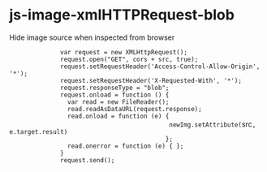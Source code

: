 # js-image-xmlHTTPRequest-blob
Hide image source when inspected from browser

`              var request = new XMLHttpRequest();`<br>
`              request.open("GET", cors + src, true);`<br>
`              request.setRequestHeader('Access-Control-Allow-Origin', '*');`<br>
`              request.setRequestHeader('X-Requested-With', '*');`<br>
`              request.responseType = "blob";`<br>
`              request.onload = function () {`<br>
`                var read = new FileReader();`<br>
`                read.readAsDataURL(request.response);`<br>
`                read.onload = function (e) {`<br>
`                                            newImg.setAttribute(`src`, e.target.result)`<br>
`                                           };`<br>
`                read.onerror = function (e) { };`<br>
`              }`<br>
`              request.send();`<br>

